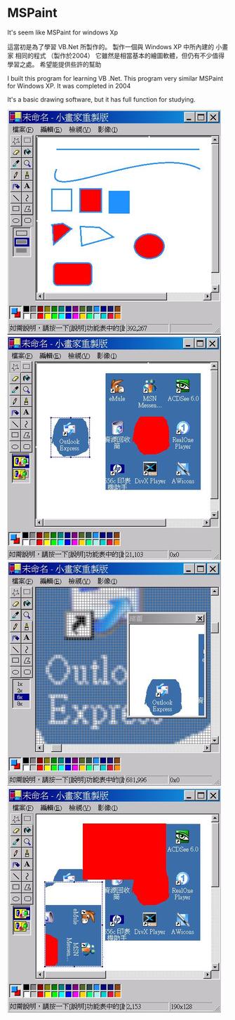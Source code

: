 # MSPaint
It's seem like MSPaint for windows Xp

這當初是為了學習 VB.Net 所製作的。
製作一個與 Windows XP 中所內建的 小畫家 相同的程式 
（製作於2004）
它雖然是相當基本的繪圖軟體，但仍有不少值得學習之處。 
希望能提供些許的幫助

I built this program for learning VB .Net.
This program very similar MSPaint for Windows XP.
It was completed in 2004

It's a basic drawing software, but it has full function for studying.

<img src="https://github.com/neville1/MSPaint/blob/master/runtime2.jpg" />
<img src="https://github.com/neville1/MSPaint/blob/master/runtime3.jpg" />
<img src="https://github.com/neville1/MSPaint/blob/master/runtime4.jpg" />
<img src="https://github.com/neville1/MSPaint/blob/master/runtime5.jpg" />


